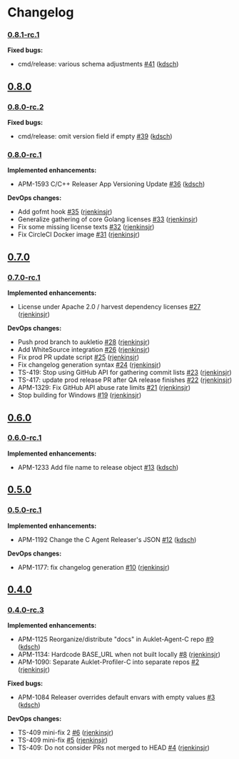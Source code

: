 # Changelog

### [0.8.1-rc.1](https://github.com/ESG-USA/Auklet-Releaser-C/tree/0.8.1-rc.1)

**Fixed bugs:**

- cmd/release: various schema adjustments [#41](https://github.com/ESG-USA/Auklet-Releaser-C/pull/41) ([kdsch](https://github.com/kdsch))

## [0.8.0](https://github.com/ESG-USA/Auklet-Releaser-C/tree/0.8.0)

### [0.8.0-rc.2](https://github.com/ESG-USA/Auklet-Releaser-C/tree/0.8.0-rc.2)

**Fixed bugs:**

- cmd/release: omit version field if empty [#39](https://github.com/ESG-USA/Auklet-Releaser-C/pull/39) ([kdsch](https://github.com/kdsch))

### [0.8.0-rc.1](https://github.com/ESG-USA/Auklet-Releaser-C/tree/0.8.0-rc.1)

**Implemented enhancements:**

- APM-1593 C/C++ Releaser App Versioning Update [#36](https://github.com/ESG-USA/Auklet-Releaser-C/pull/36) ([kdsch](https://github.com/kdsch))

**DevOps changes:**

- Add gofmt hook [#35](https://github.com/ESG-USA/Auklet-Releaser-C/pull/35) ([rjenkinsjr](https://github.com/rjenkinsjr))
- Generalize gathering of core Golang licenses [#33](https://github.com/ESG-USA/Auklet-Releaser-C/pull/33) ([rjenkinsjr](https://github.com/rjenkinsjr))
- Fix some missing license texts [#32](https://github.com/ESG-USA/Auklet-Releaser-C/pull/32) ([rjenkinsjr](https://github.com/rjenkinsjr))
- Fix CircleCI Docker image [#31](https://github.com/ESG-USA/Auklet-Releaser-C/pull/31) ([rjenkinsjr](https://github.com/rjenkinsjr))

## [0.7.0](https://github.com/ESG-USA/Auklet-Releaser-C/tree/0.7.0)

### [0.7.0-rc.1](https://github.com/ESG-USA/Auklet-Releaser-C/tree/0.7.0-rc.1)

**Implemented enhancements:**

- License under Apache 2.0 / harvest dependency licenses [#27](https://github.com/ESG-USA/Auklet-Releaser-C/pull/27) ([rjenkinsjr](https://github.com/rjenkinsjr))

**DevOps changes:**

- Push prod branch to aukletio [#28](https://github.com/ESG-USA/Auklet-Releaser-C/pull/28) ([rjenkinsjr](https://github.com/rjenkinsjr))
- Add WhiteSource integration [#26](https://github.com/ESG-USA/Auklet-Releaser-C/pull/26) ([rjenkinsjr](https://github.com/rjenkinsjr))
- Fix prod PR update script [#25](https://github.com/ESG-USA/Auklet-Releaser-C/pull/25) ([rjenkinsjr](https://github.com/rjenkinsjr))
- Fix changelog generation syntax [#24](https://github.com/ESG-USA/Auklet-Releaser-C/pull/24) ([rjenkinsjr](https://github.com/rjenkinsjr))
- TS-419: Stop using GitHub API for gathering commit lists [#23](https://github.com/ESG-USA/Auklet-Releaser-C/pull/23) ([rjenkinsjr](https://github.com/rjenkinsjr))
- TS-417: update prod release PR after QA release finishes [#22](https://github.com/ESG-USA/Auklet-Releaser-C/pull/22) ([rjenkinsjr](https://github.com/rjenkinsjr))
- APM-1329: Fix GitHub API abuse rate limits [#21](https://github.com/ESG-USA/Auklet-Releaser-C/pull/21) ([rjenkinsjr](https://github.com/rjenkinsjr))
- Stop building for Windows [#19](https://github.com/ESG-USA/Auklet-Releaser-C/pull/19) ([rjenkinsjr](https://github.com/rjenkinsjr))

## [0.6.0](https://github.com/ESG-USA/Auklet-Releaser-C/tree/0.6.0)

### [0.6.0-rc.1](https://github.com/ESG-USA/Auklet-Releaser-C/tree/0.6.0-rc.1)

**Implemented enhancements:**

- APM-1233 Add file name to release object [#13](https://github.com/ESG-USA/Auklet-Releaser-C/pull/13) ([kdsch](https://github.com/kdsch))

## [0.5.0](https://github.com/ESG-USA/Auklet-Releaser-C/tree/0.5.0)

### [0.5.0-rc.1](https://github.com/ESG-USA/Auklet-Releaser-C/tree/0.5.0-rc.1)

**Implemented enhancements:**

- APM-1192 Change the C Agent Releaser's JSON [#12](https://github.com/ESG-USA/Auklet-Releaser-C/pull/12) ([kdsch](https://github.com/kdsch))

**DevOps changes:**

- APM-1177: fix changelog generation [#10](https://github.com/ESG-USA/Auklet-Releaser-C/pull/10) ([rjenkinsjr](https://github.com/rjenkinsjr))

## [0.4.0](https://github.com/ESG-USA/Auklet-Releaser-C/tree/0.4.0)

### [0.4.0-rc.3](https://github.com/ESG-USA/Auklet-Releaser-C/tree/0.4.0-rc.3)

**Implemented enhancements:**

- APM-1125 Reorganize/distribute "docs" in Auklet-Agent-C repo [#9](https://github.com/ESG-USA/Auklet-Releaser-C/pull/9) ([kdsch](https://github.com/kdsch))
- APM-1134: Hardcode BASE_URL when not built locally [#8](https://github.com/ESG-USA/Auklet-Releaser-C/pull/8) ([rjenkinsjr](https://github.com/rjenkinsjr))
- APM-1090: Separate Auklet-Profiler-C into separate repos [#2](https://github.com/ESG-USA/Auklet-Releaser-C/pull/2) ([rjenkinsjr](https://github.com/rjenkinsjr))

**Fixed bugs:**

- APM-1084 Releaser overrides default envars with empty values [#3](https://github.com/ESG-USA/Auklet-Releaser-C/pull/3) ([kdsch](https://github.com/kdsch))

**DevOps changes:**

- TS-409 mini-fix 2 [#6](https://github.com/ESG-USA/Auklet-Releaser-C/pull/6) ([rjenkinsjr](https://github.com/rjenkinsjr))
- TS-409 mini-fix [#5](https://github.com/ESG-USA/Auklet-Releaser-C/pull/5) ([rjenkinsjr](https://github.com/rjenkinsjr))
- TS-409: Do not consider PRs not merged to HEAD [#4](https://github.com/ESG-USA/Auklet-Releaser-C/pull/4) ([rjenkinsjr](https://github.com/rjenkinsjr))
